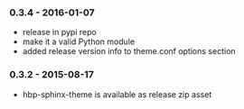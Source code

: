 ### 0.3.4 - 2016-01-07
* release in pypi repo
* make it a valid Python module
* added release version info to theme.conf options section

### 0.3.2 - 2015-08-17
* hbp-sphinx-theme is available as release zip asset
